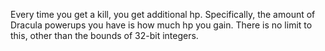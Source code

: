 Every time you get a kill, you get additional hp. Specifically, the amount of Dracula powerups you have is how much hp you gain. There is no limit to this, other than the bounds of 32-bit integers.